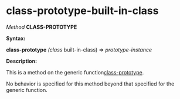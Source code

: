 class-prototype-built-in-class
==============================

*Method* **CLASS-PROTOTYPE**

**Syntax:**

**class-prototype** *(class* built-in-class) => *prototype-instance*

**Description:**

This is a method on the generic function[class-prototype](class-prototype.md).

No behavior is specified for this method beyond that specified for the generic function.
